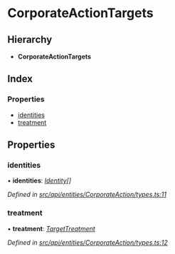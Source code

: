 # CorporateActionTargets

## Hierarchy

* **CorporateActionTargets**

## Index

### Properties

* [identities](corporateactiontargets.md#identities)
* [treatment](corporateactiontargets.md#treatment)

## Properties

### identities

• **identities**: [_Identity_](../classes/identity.md)_\[\]_

_Defined in_ [_src/api/entities/CorporateAction/types.ts:11_](https://github.com/PolymathNetwork/polymesh-sdk/blob/959efb76/src/api/entities/CorporateAction/types.ts#L11)

### treatment

• **treatment**: [_TargetTreatment_](../enums/targettreatment.md)

_Defined in_ [_src/api/entities/CorporateAction/types.ts:12_](https://github.com/PolymathNetwork/polymesh-sdk/blob/959efb76/src/api/entities/CorporateAction/types.ts#L12)

